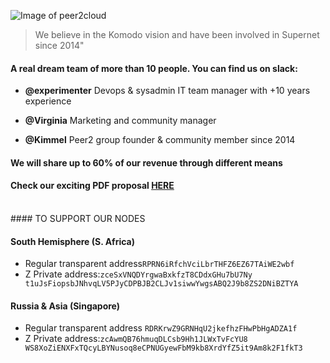

![Image of peer2cloud](http://peer2.cloud/images/peer2cloud_logo.png)

> We believe in the Komodo vision and
> have been involved in Supernet
> since 2014" 

####  A real dream team of more than 10 people. You can find us on slack:

*  **@experimenter** Devops & sysadmin IT team manager
with +10 years experience

*  **@Virginia** Marketing and community
manager

*  **@Kimmel** Peer2 group founder & community
member since 2014


#### We will share up to 60% of our revenue through different means
#### Check our **exciting** PDF proposal [HERE](http://proposal.peer2.cloud/vv8cmK1)
<br>
#### TO SUPPORT OUR NODES
<br>

#### South Hemisphere (S. Africa)

* Regular transparent address`RPRN6iRfchVciLbrTHFZ6EZ67TAiWE2wbf`
* Z Private address:`zceSxVNQDYrgwaBxkfzT8CDdxGHu7bU7Ny
t1uJsFiopsbJNhvqLV5PJyCDPBJB2CLJv1siwwYwgsABQ2J9b8ZS2DNiBZTYA`

#### Russia & Asia (Singapore)
 
* Regular transparent address `RDRKrwZ9GRNHqU2jkefhzFHwPbHgADZA1f`
* Z Private address:`zcAwmQB76hmuqDLCsb9Hh1JLWxTvFcYU8
WS8XoZiENXFxTQcyLBYNusoq8eCPNUGyewFbM9kb8XrdYfZ5it9Am8k2F1fkT3`
<br>



